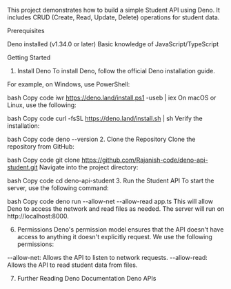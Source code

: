 This project demonstrates how to build a simple Student API using Deno. It includes CRUD (Create, Read, Update, Delete) operations for student data.

Prerequisites


Deno installed (v1.34.0 or later)
Basic knowledge of JavaScript/TypeScript


Getting Started
1. Install Deno
To install Deno, follow the official Deno installation guide.




For example, on Windows, use PowerShell:


bash
Copy code
iwr https://deno.land/install.ps1 -useb | iex
On macOS or Linux, use the following:




bash
Copy code
curl -fsSL https://deno.land/install.sh | sh
Verify the installation:

bash
Copy code
deno --version
2. Clone the Repository
Clone the repository from GitHub:

bash
Copy code
git clone https://github.com/Rajanish-code/deno-api-student.git
Navigate into the project directory:




bash
Copy code
cd deno-api-student
3. Run the Student API
To start the server, use the following command:

bash
Copy code
deno run --allow-net --allow-read app.ts
This will allow Deno to access the network and read files as needed. The server will run on http://localhost:8000.





    
6. Permissions
Deno's permission model ensures that the API doesn't have access to anything it doesn't explicitly request. We use the following permissions:

--allow-net: Allows the API to listen to network requests.
--allow-read: Allows the API to read student data from files.




7. Further Reading
Deno Documentation
Deno APIs
